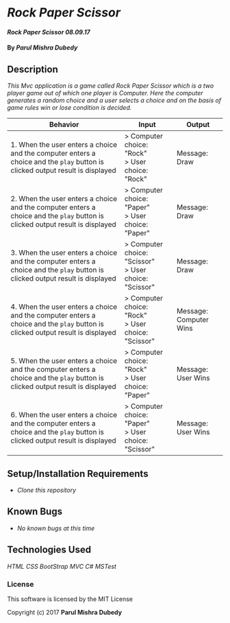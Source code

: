 # _Rock Paper Scissor_

#### _Rock Paper Scissor 08.09.17_

#### By _**Parul Mishra Dubedy**_

## Description

_This Mvc application is a game called Rock Paper Scissor which is a two player game out of which one player is Computer. Here the computer generates a random choice and a user selects a choice and on the basis of game rules win or lose condition is decided._

| Behavior  | Input  | Output  |
|---|---|---|
|1.  When the user enters a choice and the computer enters a choice and the `play` button is clicked output result is displayed | > Computer choice: "Rock" <br> > User choice: "Rock"  |Message: Draw
|2.  When the user enters a choice and the computer enters a choice and the `play` button is clicked output result is displayed | > Computer choice: "Paper" <br> > User choice: "Paper"  |Message: Draw
|3.  When the user enters a choice and the computer enters a choice and the `play` button is clicked output result is displayed | > Computer choice: "Scissor" <br> > User choice: "Scissor"  |Message: Draw
|4.  When the user enters a choice and the computer enters a choice and the `play` button is clicked output result is displayed | > Computer choice: "Rock" <br> > User choice: "Scissor"  |Message: Computer Wins
|5.  When the user enters a choice and the computer enters a choice and the `play` button is clicked output result is displayed | > Computer choice: "Rock" <br> > User choice: "Paper"  |Message: User Wins
|6.  When the user enters a choice and the computer enters a choice and the `play` button is clicked output result is displayed | > Computer choice: "Paper" <br> > User choice: "Scissor"  |Message: User Wins

## Setup/Installation Requirements

* _Clone this repository_

## Known Bugs

* _No known bugs at this time_

## Technologies Used

_HTML_
_CSS_
_BootStrap_
_MVC_
_C#_
_MSTest_
### License

This software is licensed by the MIT License

Copyright (c) 2017 **Parul Mishra Dubedy**
